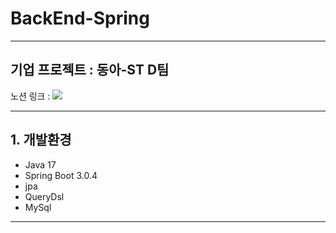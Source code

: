 # BackEnd-Spring
---

## 기업 프로젝트 : 동아-ST D팀

노션 링크 : 
<a href="https://www.notion.so/ST-2-D-3be818b9a79f4fd382a6c438d55c31d4?pvs=4">
<img src="https://img.shields.io/badge/notion-000000?style=for-the-badge&logo=기술스택아이콘&logoColor=white">
</a>

---

## 1. 개발환경

- Java 17
- Spring Boot 3.0.4
- jpa
- QueryDsl
- MySql

---

